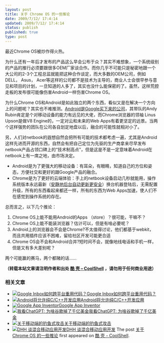 ```yaml
---
layout: post
title: 关于 Chrome OS 的一些推论
date: 2009/7/12/ 17:4:14
updated: 2009/7/12/ 17:4:14
status: publish
published: true
type: post
---
```


最近Chrome OS被炒作得火热。


为什么还有一年后才发布的产品这么早会公布于众？其实不难想象，一个系统级别的产品的推行必须要跟很多OEM厂家谈合作。而你几乎不可能只是秘密地跟一个大公司的2-3个工程总监就能把这种合作谈定，而大多数的OEM公司，例如 DELL， Asus， Acer等这样的公司都不是技术为主导的，商业人士会很早参与意见和项目的计划，一旦知道的人多了，其实也没什么能保密的了。虽然，这样荒腔走板的发布很可能像伤害Android一样伤害Chrome OS。


为什么Chrome OS和Android是如此独立的两个东西，看似又是在解决一个方向上的问题呢？其实也不难推测。[Android是Google买下来的公司](http://www.businessweek.com/technology/content/aug2005/tc20050817_0949_tc024.htm)，其带队的Andy Rubin肯定是个对移动设备的能力有远见的大佬，而Chrome浏览器的领袖 Linus Upson是做V8 Engine的，一定对云和未来的Web Apps有着更坚定的远景。当两个这样强势的团队在公司各自划定地盘以后，融合的可能性就相对小了。


  

另，人们对netbook的遐想自然会把所有可能的技术都考虑一遍，尤其是Android这样先进而开源的东西，自然会有把自己定位为先驱的生产商拿来尽早发布netbook产品占领口碑上的“技术制高点”，但是这是不是一定意味着Android在netbook上有一席之地，由市场决定。


* Android是为了更强大的移动设备：有耳朵，有眼睛，知道自己的方位和姿态，方便社交和更好的跟Google产品的融合。
* Chrome是为了更好的云端体验：手上的netbook设备启动几秒就能用，操作系统版本永远最新（[安静地后台自动更新更安全](http://www.techzoom.net/publications/silent-updates/)）换台机器登陆后，无需配置升级，所有的东西看起来都还一样，所有的东西为Web Apps加速，使人们不在感觉到操作系统的存在。


总而言之，以下几个推论：


1. Chrome OS上能不能用Android的Apps （store）？很可能，干嘛不？
2. Chrome OS上能不能装浏览器？估计可以，但是有啥必要呢？
3. Android上的浏览器会不会是Chrome?不太值得讨论，他们都基于webkit， 而且共用插件应该不困难，留给社区开发可能更合适
4. Chrome OS会不会和Android合并?短时间不会，就像地线电话和手机一样，但是又有多大差别呢？


两个可能赢的赛马，两个都赌的话……



**（转载本站文章请注明作者和出处 [酷 壳 – CoolShell](https://coolshell.cn/) ，请勿用于任何商业用途）**



### 相关文章

* [![Google Inbox如何跨平台重用代码？](https://coolshell.cn/wp-content/uploads/2014/11/inbox2-640x264-150x150.jpg)](https://coolshell.cn/articles/12136.html)[Google Inbox如何跨平台重用代码？](https://coolshell.cn/articles/12136.html)
* [![Android将允许纯C/C++开发应用](https://coolshell.cn/wp-content/plugins/wordpress-23-related-posts-plugin/static/thumbs/28.jpg)](https://coolshell.cn/articles/3549.html)[Android将允许纯C/C++开发应用](https://coolshell.cn/articles/3549.html)
* [![Google App Inventor ](https://coolshell.cn/wp-content/uploads/2010/07/androidappinventor-150x150.jpg)](https://coolshell.cn/articles/2608.html)[Google App Inventor](https://coolshell.cn/articles/2608.html)
* [![我看ChatGPT: 为啥谷歌掉了千亿美金](https://coolshell.cn/wp-content/uploads/2023/02/chatgpt-150x150.jpg)](https://coolshell.cn/articles/22398.html)[我看ChatGPT: 为啥谷歌掉了千亿美金](https://coolshell.cn/articles/22398.html)
* [![关于移动端的钓鱼式攻击](https://coolshell.cn/wp-content/uploads/2015/04/phishing-1-150x150.jpg)](https://coolshell.cn/articles/17066.html)[关于移动端的钓鱼式攻击](https://coolshell.cn/articles/17066.html)
* [![DHH 谈混合移动应用开发](https://coolshell.cn/wp-content/uploads/2014/12/1053-DHH-150x150.jpg)](https://coolshell.cn/articles/12225.html)[DHH 谈混合移动应用开发](https://coolshell.cn/articles/12225.html)
The post [关于 Chrome OS 的一些推论](https://coolshell.cn/articles/1152.html) first appeared on [酷 壳 - CoolShell](https://coolshell.cn).